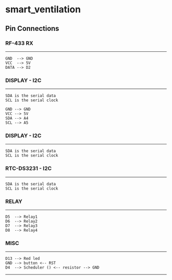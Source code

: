 # smart_ventilation

## Pin Connections
  
### RF-433 RX
  -------------------------------
    GND  --> GND
    VCC  --> 5V
    DATA --> D2

### DISPLAY - I2C
  -------------------------------
    SDA is the serial data
    SCL is the serial clock

    GND --> GND
    VCC --> 5V
    SDA --> A4
    SCL --> A5

### DISPLAY - I2C
  -------------------------------
    SDA is the serial data
    SCL is the serial clock

### RTC-DS3231 - I2C
  -------------------------------
    SDA is the serial data
    SCL is the serial clock

### RELAY
  -------------------------------
    D5  --> Relay1
    D6  --> Relay2
    D7  --> Relay3
    D8  --> Relay4

### MISC
  -------------------------------
    D13 --> Red led
    GND --> button <-- RST
    D4  --> Scheduler () <-- resistor --> GND


  -------------------------------


